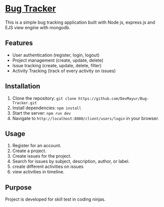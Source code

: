 # [Bug Tracker](https://devmayur.github.io/Bug-Tracker/)

This is a simple bug tracking application built with Node js, express js and EJS view engine with mongodb.

## Features

- User authentication (register, login, logout)
- Project management (create, update, delete)
- Issue tracking (create, update, delete, filter)
- Activity Tracking (track of every activity on issues)

## Installation

1. Clone the repository: `git clone https://github.com/DevMayur/Bug-Tracker.git`
2. Install dependencies: `npm install`
3. Start the server: `npm run dev`
4. Navigate to `http://localhost:8080/client/users/login` in your browser.

## Usage

1. Register for an account.
2. Create a project.
3. Create issues for the project.
4. Search for issues by subject, description, author, or label.
5. create different activities on issues
6. view activities in timeline.

## Purpose

Project is developed for skill test in coding ninjas.

